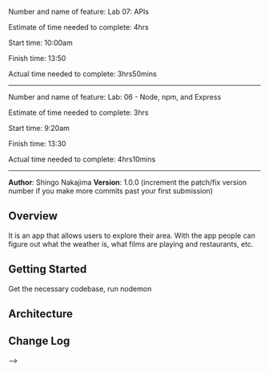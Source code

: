 Number and name of feature: Lab 07: APIs

Estimate of time needed to complete: 4hrs

Start time: 10:00am

Finish time: 13:50

Actual time needed to complete: 3hrs50mins

---------

Number and name of feature: Lab: 06 - Node, npm, and Express

Estimate of time needed to complete: 3hrs

Start time: 9:20am

Finish time: 13:30

Actual time needed to complete: 4hrs10mins


---------

**Author**: Shingo Nakajima
**Version**: 1.0.0 (increment the patch/fix version number if you make more commits past your first submission)

## Overview
<!-- Provide a high level overview of what this application is and why you are building it, beyond the fact that it's an assignment for this class. (i.e. What's your problem domain?) -->

It is an app that allows users to explore their area. With the app people can figure out what the weather is, what films are playing and restaurants, etc. 

## Getting Started
<!-- What are the steps that a user must take in order to build this app on their own machine and get it running? -->

Get the necessary codebase, run nodemon

## Architecture
<!-- Provide a detailed description of the application design. What technologies (languages, libraries, etc) you're using, and any other relevant design information. -->

## Change Log
<!-- Use this area to document the iterative changes made to your application as each feature is successfully implemented. Use time stamps. Here's an examples:

01-01-2001 4:59pm - Application now has a fully-functional express server, with a GET route for the location resource.

## Credits and Collaborations
<!-- Give credit (and a link) to other people or resources that helped you build this application. -->
-->